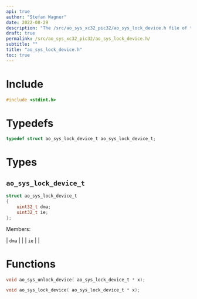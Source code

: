 ```yaml
---
api: true
author: "Stefan Wagner"
date: 2022-08-29
description: "The /src/ao_sys_xc32_pic32/ao_sys_lock_device.h file of the ao real-time operating system."
draft: true
permalink: /src/ao_sys_xc32_pic32/ao_sys_lock_device.h/
subtitle: ""
title: "ao_sys_lock_device.h"
toc: true
---
```


# Include

```c
#include <stdint.h>
```

# Typedefs

```c
typedef struct ao_sys_lock_device_t ao_sys_lock_device_t;
```

# Types

## `ao_sys_lock_device_t`

```c
struct ao_sys_lock_device_t
{
    uint32_t dma;
    uint32_t ie;
};
```

Members:

| `dma` | |
| `ie` | |

# Functions

```c
void ao_sys_unlock_device( ao_sys_lock_device_t * x);
```

```c
void ao_sys_lock_device( ao_sys_lock_device_t * x);
```


